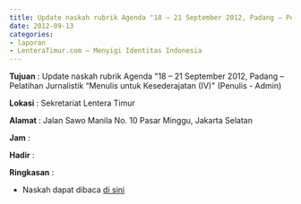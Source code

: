 ```yaml
---
title: Update naskah rubrik Agenda "18 – 21 September 2012, Padang – Pelatihan Jurnalistik “Menulis untuk Kesederajatan (IV)" (Penulis - Admin)
date: 2012-09-13
categories:
- laporan
- LenteraTimur.com – Menyigi Identitas Indonesia
---
```


**Tujuan** : Update naskah rubrik Agenda "18 – 21 September 2012, Padang – Pelatihan Jurnalistik “Menulis untuk Kesederajatan (IV)" (Penulis - Admin)

**Lokasi** : Sekretariat Lentera Timur 

**Alamat** : Jalan Sawo Manila No. 10 Pasar Minggu, Jakarta Selatan

**Jam** : 

**Hadir** :  


**Ringkasan** : 
* Naskah dapat dibaca [di sini](http://www.lenteratimur.com/18-21-september-2012-padang-pelatihan-jurnalistik-menulis-untuk-kesederajatan-iv/)
